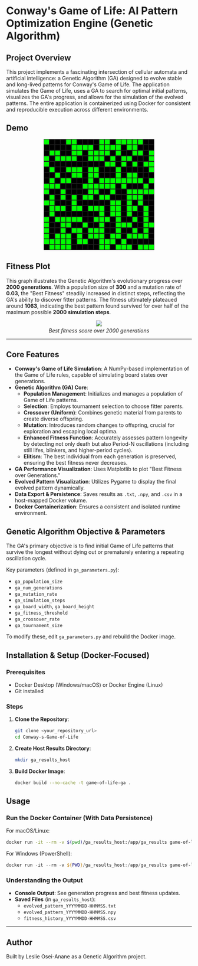 # Conway's Game of Life: AI Pattern Optimization Engine (Genetic Algorithm)

## Project Overview

This project implements a fascinating intersection of cellular automata and artificial intelligence: a Genetic Algorithm (GA) designed to evolve stable and long-lived patterns for Conway's Game of Life. The application simulates the Game of Life, uses a GA to search for optimal initial patterns, visualizes the GA's progress, and allows for the simulation of the evolved patterns. The entire application is containerized using Docker for consistent and reproducible execution across different environments.

## Demo

<p align="center">
  <img src="media/demo.gif" alt="GUI Demo">
</p>

## Fitness Plot 

This graph illustrates the Genetic Algorithm's evolutionary progress over **2000 generations**. With a population size of **300** and a mutation rate of **0.03**, the "Best Fitness" steadily increased in distinct steps, reflecting the GA's ability to discover fitter patterns. The fitness ultimately plateaued around **1063**, indicating the best pattern found survived for over half of the maximum possible **2000 simulation steps**.

<p align="center">
    <img src="media/fitness.png" width="600"/>
    <br>
    <i>Best fitness score over 2000 generations</i>
</p>


---
 
## Core Features

- **Conway's Game of Life Simulation**: A NumPy-based implementation of the Game of Life rules, capable of simulating board states over generations.
- **Genetic Algorithm (GA) Core**:
  - **Population Management**: Initializes and manages a population of Game of Life patterns.
  - **Selection**: Employs tournament selection to choose fitter parents.
  - **Crossover (Uniform)**: Combines genetic material from parents to create diverse offspring.
  - **Mutation**: Introduces random changes to offspring, crucial for exploration and escaping local optima.
  - **Enhanced Fitness Function**: Accurately assesses pattern longevity by detecting not only death but also Period-N oscillations (including still lifes, blinkers, and higher-period cycles).
  - **Elitism**: The best individual from each generation is preserved, ensuring the best fitness never decreases.
- **GA Performance Visualization**: Uses Matplotlib to plot "Best Fitness over Generations."
- **Evolved Pattern Visualization**: Utilizes Pygame to display the final evolved pattern dynamically.
- **Data Export & Persistence**: Saves results as `.txt`, `.npy`, and `.csv` in a host-mapped Docker volume.
- **Docker Containerization**: Ensures a consistent and isolated runtime environment.

## Genetic Algorithm Objective & Parameters

The GA's primary objective is to find initial Game of Life patterns that survive the longest without dying out or prematurely entering a repeating oscillation cycle.

Key parameters (defined in `ga_parameters.py`):

- `ga_population_size`
- `ga_num_generations`
- `ga_mutation_rate`
- `ga_simulation_steps`
- `ga_board_width`, `ga_board_height`
- `ga_fitness_threshold`
- `ga_crossover_rate`
- `ga_tournament_size`

To modify these, edit `ga_parameters.py` and rebuild the Docker image.

## Installation & Setup (Docker-Focused)

### Prerequisites

- Docker Desktop (Windows/macOS) or Docker Engine (Linux)
- Git installed

### Steps

1. **Clone the Repository**:
   ```bash
   git clone <your_repository_url>
   cd Conway-s-Game-of-Life
   ```

2. **Create Host Results Directory**:
   ```bash
   mkdir ga_results_host
   ```

3. **Build Docker Image**:
   ```bash
   docker build --no-cache -t game-of-life-ga .
   ```

## Usage

### Run the Docker Container (With Data Persistence)

For macOS/Linux:
```bash
docker run -it --rm -v $(pwd)/ga_results_host:/app/ga_results game-of-life-ga
```

For Windows (PowerShell):
```powershell
docker run -it --rm -v ${PWD}/ga_results_host:/app/ga_results game-of-life-ga
```

### Understanding the Output

- **Console Output**: See generation progress and best fitness updates.
- **Saved Files** (in `ga_results_host`):
  - `evolved_pattern_YYYYMMDD-HHMMSS.txt`
  - `evolved_pattern_YYYYMMDD-HHMMSS.npy`
  - `fitness_history_YYYYMMDD-HHMMSS.csv`



---


##  Author

Built by Leslie Osei-Anane as a Genetic Algorithm project.
